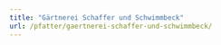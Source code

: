 ```yaml
---
title: "Gärtnerei Schaffer und Schwimmbeck"
url: /pfatter/gaertnerei-schaffer-und-schwimmbeck/
---
```

